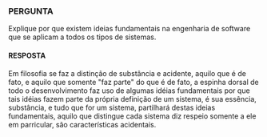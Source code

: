 ### PERGUNTA

Explique por que existem ideias fundamentais na engenharia de software que se aplicam a todos os tipos de sistemas.

#### RESPOSTA

Em filosofia se faz a distinção de substância e acidente, aquilo que é de fato, e aquilo que somente "faz parte" do que é de fato, a espinha dorsal de todo o desenvolvimento faz uso de algumas idéias fundamentais por que tais idéias fazem parte da própria definição de um sistema, é sua essência, substância, e tudo que for um sistema, partilhará destas ideias fundamentais, aquilo que distingue cada sistema diz respeio somente a ele em parricular, são características acidentais.
